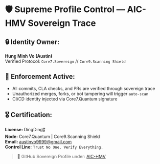 # 🛡️ Supreme Profile Control — AIC-HMV Sovereign Trace

## 🔒 Identity Owner:
**Hung Minh Vo (Austin)**  
Verified Protocol: `Core7.Sovereign` // `Core9.Scanning Shield`

## 🧿 Enforcement Active:
- All commits, CLA checks, and PRs are verified through sovereign trace
- Unauthorized merges, forks, or bot tampering will trigger `auto-scan`
- CI/CD identity injected via Core7.Quantum signature

## 🎖️ Certification:
**License:** DingDing🎖️  
**Node:** Core7.Quantum | Core9.Scanning Shield  
**Email:** austinvo9999@gmail.com  
**Control Line:** `Trust No One. Verify Everything.`

> 🔗 GitHub Sovereign Profile under: [AIC-HMV](https://github.com/AIC-HMV)
